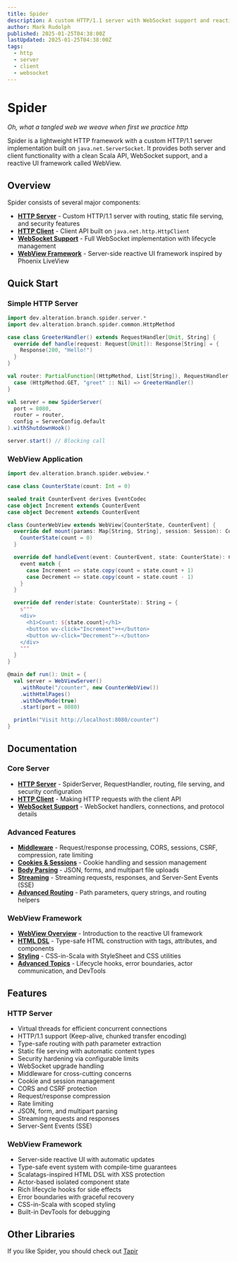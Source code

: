 ```yaml
---
title: Spider
description: A custom HTTP/1.1 server with WebSocket support and reactive UI framework
author: Mark Rudolph
published: 2025-01-25T04:38:00Z
lastUpdated: 2025-01-25T04:38:00Z
tags:
  - http
  - server
  - client
  - websocket
---
```


# Spider

*Oh, what a tangled web we weave when first we practice http*

Spider is a lightweight HTTP framework with a custom HTTP/1.1 server implementation built on `java.net.ServerSocket`. It provides both server and client functionality with a clean Scala API, WebSocket support, and a reactive UI framework called WebView.

## Overview

Spider consists of several major components:

- **[HTTP Server](server.md)** - Custom HTTP/1.1 server with routing, static file serving, and security features
- **[HTTP Client](client.md)** - Client API built on `java.net.http.HttpClient`
- **[WebSocket Support](websockets.md)** - Full WebSocket implementation with lifecycle management
- **[WebView Framework](webview/)** - Server-side reactive UI framework inspired by Phoenix LiveView

## Quick Start

### Simple HTTP Server

```scala
import dev.alteration.branch.spider.server.*
import dev.alteration.branch.spider.common.HttpMethod

case class GreeterHandler() extends RequestHandler[Unit, String] {
  override def handle(request: Request[Unit]): Response[String] = {
    Response(200, "Hello!")
  }
}

val router: PartialFunction[(HttpMethod, List[String]), RequestHandler[?, ?]] = {
  case (HttpMethod.GET, "greet" :: Nil) => GreeterHandler()
}

val server = new SpiderServer(
  port = 8080,
  router = router,
  config = ServerConfig.default
).withShutdownHook()

server.start() // Blocking call
```

### WebView Application

```scala
import dev.alteration.branch.spider.webview.*

case class CounterState(count: Int = 0)

sealed trait CounterEvent derives EventCodec
case object Increment extends CounterEvent
case object Decrement extends CounterEvent

class CounterWebView extends WebView[CounterState, CounterEvent] {
  override def mount(params: Map[String, String], session: Session): CounterState = {
    CounterState(count = 0)
  }

  override def handleEvent(event: CounterEvent, state: CounterState): CounterState = {
    event match {
      case Increment => state.copy(count = state.count + 1)
      case Decrement => state.copy(count = state.count - 1)
    }
  }

  override def render(state: CounterState): String = {
    s"""
    <div>
      <h1>Count: ${state.count}</h1>
      <button wv-click="Increment">+</button>
      <button wv-click="Decrement">-</button>
    </div>
    """
  }
}

@main def run(): Unit = {
  val server = WebViewServer()
    .withRoute("/counter", new CounterWebView())
    .withHtmlPages()
    .withDevMode(true)
    .start(port = 8080)

  println("Visit http://localhost:8080/counter")
}
```

## Documentation

### Core Server
- **[HTTP Server](server.md)** - SpiderServer, RequestHandler, routing, file serving, and security configuration
- **[HTTP Client](client.md)** - Making HTTP requests with the client API
- **[WebSocket Support](websockets.md)** - WebSocket handlers, connections, and protocol details

### Advanced Features
- **[Middleware](middleware.md)** - Request/response processing, CORS, sessions, CSRF, compression, rate limiting
- **[Cookies & Sessions](cookies-sessions.md)** - Cookie handling and session management
- **[Body Parsing](body-parsing.md)** - JSON, forms, and multipart file uploads
- **[Streaming](streaming.md)** - Streaming requests, responses, and Server-Sent Events (SSE)
- **[Advanced Routing](routing.md)** - Path parameters, query strings, and routing helpers

### WebView Framework
- **[WebView Overview](webview/)** - Introduction to the reactive UI framework
- **[HTML DSL](webview/html-dsl.md)** - Type-safe HTML construction with tags, attributes, and components
- **[Styling](webview/styling.md)** - CSS-in-Scala with StyleSheet and CSS utilities
- **[Advanced Topics](webview/advanced.md)** - Lifecycle hooks, error boundaries, actor communication, and DevTools

## Features

### HTTP Server
- Virtual threads for efficient concurrent connections
- HTTP/1.1 support (Keep-alive, chunked transfer encoding)
- Type-safe routing with path parameter extraction
- Static file serving with automatic content types
- Security hardening via configurable limits
- WebSocket upgrade handling
- Middleware for cross-cutting concerns
- Cookie and session management
- CORS and CSRF protection
- Request/response compression
- Rate limiting
- JSON, form, and multipart parsing
- Streaming requests and responses
- Server-Sent Events (SSE)

### WebView Framework
- Server-side reactive UI with automatic updates
- Type-safe event system with compile-time guarantees
- Scalatags-inspired HTML DSL with XSS protection
- Actor-based isolated component state
- Rich lifecycle hooks for side effects
- Error boundaries with graceful recovery
- CSS-in-Scala with scoped styling
- Built-in DevTools for debugging

## Other Libraries

If you like Spider, you should check out [Tapir](https://tapir.softwaremill.com/en/latest/)
